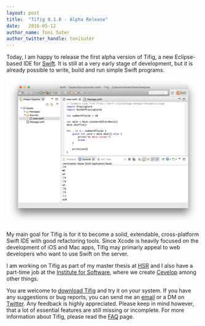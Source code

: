 ```yaml
---
layout: post
title:  "Tifig 0.1.0 - Alpha Release"
date:   2016-05-12
author_name: Toni Suter
author_twitter_handle: tonisuter
---
```

Today, I am happy to release the first alpha version of Tifig, a new Eclipse-based IDE for [Swift](https://swift.org/).
It is still at a very early stage of development, but it is already possible to write, build and run
simple Swift programs.

![Tifig](/images/tifig-screenshot-pm-example.png "Tifig Screenshot")

My main goal for Tifig is for it to become a solid, extendable, cross-platform Swift IDE with good
refactoring tools. Since Xcode is heavily focused on the development of iOS and Mac apps, Tifig may
primarly appeal to web developers who want to use Swift on the server.

I am working on Tifig as part of my master thesis at [HSR](http://www.hsr.ch) and I also have a part-time job
at the [Institute for Software](http://ifs.hsr.ch/), where we create [Cevelop](https://www.cevelop.com) among other things.

You are welcome to <a href="/download/">download Tifig</a> and try it on your system. If you have any suggestions
or bug reports, you can send me an <a href="mailto:tonisuter@me.com">email</a> or a DM on <a href="https://twitter.com/tonisuter">Twitter</a>.
Any feedback is highly appreciated. Please keep in mind however, that a lot of essential features are still missing or incomplete.
For more information about Tifig, please read the <a href="/faq/">FAQ</a> page.
